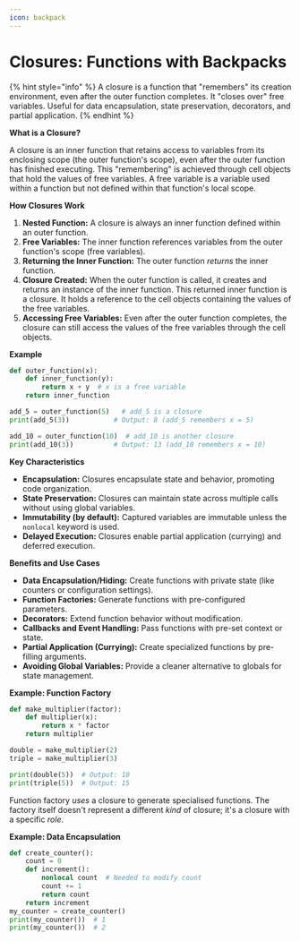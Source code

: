 ```yaml
---
icon: backpack
---
```


# Closures: Functions with Backpacks

{% hint style="info" %}
A closure is a function that "remembers" its creation environment, even after the outer function completes. It "closes over" free variables. Useful for data encapsulation, state preservation, decorators, and partial application.
{% endhint %}

**What is a Closure?**

A closure is an inner function that retains access to variables from its enclosing scope (the outer function's scope), even after the outer function has finished executing. This "remembering" is achieved through cell objects that hold the values of free variables. A free variable is a variable used within a function but not defined within that function's local scope.

**How Closures Work**

1. **Nested Function:** A closure is always an inner function defined within an outer function.
2. **Free Variables:** The inner function references variables from the outer function's scope (free variables).
3. **Returning the Inner Function:** The outer function _returns_ the inner function.
4. **Closure Created:** When the outer function is called, it creates and returns an instance of the inner function. This returned inner function is a closure. It holds a reference to the cell objects containing the values of the free variables.
5. **Accessing Free Variables:** Even after the outer function completes, the closure can still access the values of the free variables through the cell objects.

**Example**

```python
def outer_function(x):
    def inner_function(y):
        return x + y  # x is a free variable
    return inner_function

add_5 = outer_function(5)   # add_5 is a closure
print(add_5(3))           # Output: 8 (add_5 remembers x = 5)

add_10 = outer_function(10)  # add_10 is another closure
print(add_10(3))          # Output: 13 (add_10 remembers x = 10)
```

**Key Characteristics**

* **Encapsulation:** Closures encapsulate state and behavior, promoting code organization.
* **State Preservation:** Closures can maintain state across multiple calls without using global variables.
* **Immutability (by default):** Captured variables are immutable unless the `nonlocal` keyword is used.
* **Delayed Execution:** Closures enable partial application (currying) and deferred execution.

**Benefits and Use Cases**

* **Data Encapsulation/Hiding:** Create functions with private state (like counters or configuration settings).
* **Function Factories:** Generate functions with pre-configured parameters.
* **Decorators:** Extend function behavior without modification.
* **Callbacks and Event Handling:** Pass functions with pre-set context or state.
* **Partial Application (Currying):** Create specialized functions by pre-filling arguments.
* **Avoiding Global Variables:** Provide a cleaner alternative to globals for state management.

**Example: Function Factory**

```python
def make_multiplier(factor):
    def multiplier(x):
        return x * factor
    return multiplier

double = make_multiplier(2)
triple = make_multiplier(3)

print(double(5))  # Output: 10
print(triple(5))  # Output: 15
```

Function factory _uses_ a closure to generate specialised functions. The factory itself doesn't represent a different _kind_ of closure; it's a closure with a specific _role_.

**Example: Data Encapsulation**

```python
def create_counter():
    count = 0
    def increment():
        nonlocal count  # Needed to modify count
        count += 1
        return count
    return increment
my_counter = create_counter()
print(my_counter())  # 1
print(my_counter())  # 2
```

